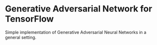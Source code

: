 # Generative Adversarial Network for TensorFlow

Simple implementation of Generative Adversarial Neural Networks in a general setting.